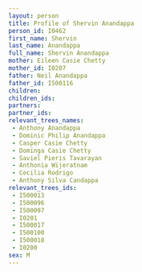 ```yaml
---
layout: person
title: Profile of Shervin Anandappa
person_id: I0462
first_name: Shervin
last_name: Anandappa
full_name: Shervin Anandappa
mother: Eileen Casie Chetty
mother_id: I0207
father: Neil Anandappa
father_id: I500116
children:
children_ids:
partners:
partner_ids:
relevant_trees_names:
 - Anthony Anandappa
 - Dominic Philip Anandappa
 - Casper Casie Chetty
 - Dominga Casie Chetty
 - Saviel Pieris Tavarayan
 - Anthonia Wijeratnam
 - Cecilia Rodrigo
 - Anthony Silva Candappa
relevant_trees_ids:
 - I500013
 - I500096
 - I500097
 - I0201
 - I500017
 - I500100
 - I500018
 - I0200
sex: M
---
```


